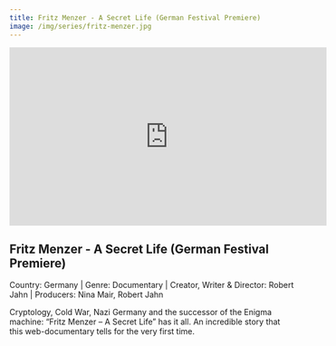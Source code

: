 ```yaml
---
title: Fritz Menzer - A Secret Life (German Festival Premiere)
image: /img/series/fritz-menzer.jpg
---
```

<iframe width="560" height="315" src="https://www.youtube.com/embed/Mh4u4ujqvvQ" frameborder="0" allow="accelerometer; autoplay; encrypted-media; gyroscope; picture-in-picture" allowfullscreen></iframe>

## Fritz Menzer - A Secret Life (German Festival Premiere)
Country: Germany | Genre: Documentary | Creator, Writer & Director: Robert Jahn | Producers: Nina Mair, Robert Jahn

Cryptology, Cold War, Nazi Germany and the successor of the Enigma machine: “Fritz Menzer – A Secret Life” has it all. An incredible story that this web-documentary tells for the very first time.